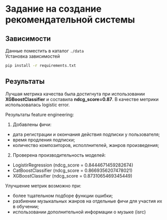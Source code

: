 # Задание на создание рекомендательной системы
## Зависимости
Данные поместить в каталог `./data`     
Установка зависимостей
```bash 
pip install -r requirements.txt
```
## Результаты
Лучшая метрика качества была достигнута при использовании **XGBoostClassifier** и составила **ndcg_score=0.87**. В качестве метрики использовалась logistic error. 

Результаты feature engineering:
1. Добавлены фичи:
- дата регистрации и окончания действия подписки у пользователя;
- время продления подписки;
- количество композиторов, исполлнителей, жанров произведения;
2. Проверена производительность моделей:
- LogistirRegression (ndcg_score = 0.8444671459282674)
- CatBoostClassifier (ndcg_score = 0.8669356207478021)
- XGBoostClassifier (ndcg_score = 0.8731065469345449)

Улучшение метрик возможно при:
- более тщательном подборе функции ошибки;
- разбиении музыкальных жанров на отдельные фичи для участия их в обучении;
- использовании дополнительной информации о музыке (isrc)